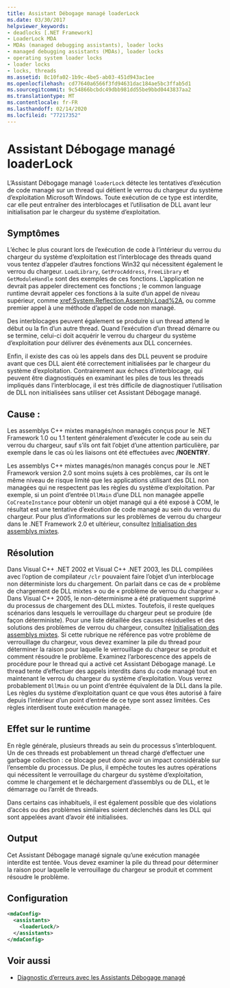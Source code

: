 ```yaml
---
title: Assistant Débogage managé loaderLock
ms.date: 03/30/2017
helpviewer_keywords:
- deadlocks [.NET Framework]
- LoaderLock MDA
- MDAs (managed debugging assistants), loader locks
- managed debugging assistants (MDAs), loader locks
- operating system loader locks
- loader locks
- locks, threads
ms.assetid: 8c10fa02-1b9c-4be5-ab03-451d943ac1ee
ms.openlocfilehash: cd77640a6566f3fd94631dac184ae5bc3ffab5d1
ms.sourcegitcommit: 9c54866bcbdc49dbb981dd55be9bbd0443837aa2
ms.translationtype: MT
ms.contentlocale: fr-FR
ms.lasthandoff: 02/14/2020
ms.locfileid: "77217352"
---
```

# <a name="loaderlock-mda"></a>Assistant Débogage managé loaderLock
L’Assistant Débogage managé `loaderLock` détecte les tentatives d’exécution de code managé sur un thread qui détient le verrou du chargeur du système d’exploitation Microsoft Windows.  Toute exécution de ce type est interdite, car elle peut entraîner des interblocages et l’utilisation de DLL avant leur initialisation par le chargeur du système d’exploitation.  
  
## <a name="symptoms"></a>Symptômes  
 L’échec le plus courant lors de l’exécution de code à l’intérieur du verrou du chargeur du système d’exploitation est l’interblocage des threads quand vous tentez d’appeler d’autres fonctions Win32 qui nécessitent également le verrou du chargeur.  `LoadLibrary`, `GetProcAddress`, `FreeLibrary` et `GetModuleHandle` sont des exemples de ces fonctions.  L’application ne devrait pas appeler directement ces fonctions ; le common language runtime devrait appeler ces fonctions à la suite d’un appel de niveau supérieur, comme <xref:System.Reflection.Assembly.Load%2A>, ou comme premier appel à une méthode d’appel de code non managé.  
  
 Des interblocages peuvent également se produire si un thread attend le début ou la fin d’un autre thread.  Quand l’exécution d’un thread démarre ou se termine, celui-ci doit acquérir le verrou du chargeur du système d’exploitation pour délivrer des événements aux DLL concernées.  
  
 Enfin, il existe des cas où les appels dans des DLL peuvent se produire avant que ces DLL aient été correctement initialisées par le chargeur du système d’exploitation.  Contrairement aux échecs d’interblocage, qui peuvent être diagnostiqués en examinant les piles de tous les threads impliqués dans l’interblocage, il est très difficile de diagnostiquer l’utilisation de DLL non initialisées sans utiliser cet Assistant Débogage managé.  
  
## <a name="cause"></a>Cause :  
 Les assemblys C++ mixtes managés/non managés conçus pour le .NET Framework 1.0 ou 1.1 tentent généralement d’exécuter le code au sein du verrou du chargeur, sauf s’ils ont fait l’objet d’une attention particulière, par exemple dans le cas où les liaisons ont été effectuées avec **/NOENTRY**.
  
 Les assemblys C++ mixtes managés/non managés conçus pour le .NET Framework version 2.0 sont moins sujets à ces problèmes, car ils ont le même niveau de risque limité que les applications utilisant des DLL non managées qui ne respectent pas les règles du système d’exploitation.  Par exemple, si un point d’entrée `DllMain` d’une DLL non managée appelle `CoCreateInstance` pour obtenir un objet managé qui a été exposé à COM, le résultat est une tentative d’exécution de code managé au sein du verrou du chargeur. Pour plus d’informations sur les problèmes de verrou du chargeur dans le .NET Framework 2.0 et ultérieur, consultez [Initialisation des assemblys mixtes](/cpp/dotnet/initialization-of-mixed-assemblies).  
  
## <a name="resolution"></a>Résolution  
 Dans Visual C++ .NET 2002 et Visual C++ .NET 2003, les DLL compilées avec l’option de compilateur `/clr` pouvaient faire l’objet d’un interblocage non déterministe lors du chargement. On parlait dans ce cas de « problème de chargement de DLL mixtes » ou de « problème de verrou du chargeur ». Dans Visual C++ 2005, le non-déterminisme a été pratiquement supprimé du processus de chargement des DLL mixtes. Toutefois, il reste quelques scénarios dans lesquels le verrouillage du chargeur peut se produire (de façon déterministe). Pour une liste détaillée des causes résiduelles et des solutions des problèmes de verrou du chargeur, consultez [Initialisation des assemblys mixtes](/cpp/dotnet/initialization-of-mixed-assemblies). Si cette rubrique ne référence pas votre problème de verrouillage du chargeur, vous devez examiner la pile du thread pour déterminer la raison pour laquelle le verrouillage du chargeur se produit et comment résoudre le problème. Examinez l’arborescence des appels de procédure pour le thread qui a activé cet Assistant Débogage managé.  Le thread tente d’effectuer des appels interdits dans du code managé tout en maintenant le verrou du chargeur du système d’exploitation.  Vous verrez probablement `DllMain` ou un point d’entrée équivalent de la DLL dans la pile.  Les règles du système d’exploitation quant ce que vous êtes autorisé à faire depuis l’intérieur d’un point d’entrée de ce type sont assez limitées.  Ces règles interdisent toute exécution managée.  
  
## <a name="effect-on-the-runtime"></a>Effet sur le runtime  
 En règle générale, plusieurs threads au sein du processus s’interbloquent.  Un de ces threads est probablement un thread chargé d’effectuer une garbage collection : ce blocage peut donc avoir un impact considérable sur l’ensemble du processus.  De plus, il empêche toutes les autres opérations qui nécessitent le verrouillage du chargeur du système d’exploitation, comme le chargement et le déchargement d’assemblys ou de DLL, et le démarrage ou l’arrêt de threads.  
  
 Dans certains cas inhabituels, il est également possible que des violations d’accès ou des problèmes similaires soient déclenchés dans les DLL qui sont appelées avant d’avoir été initialisées.  
  
## <a name="output"></a>Output  
 Cet Assistant Débogage managé signale qu’une exécution managée interdite est tentée.  Vous devez examiner la pile du thread pour déterminer la raison pour laquelle le verrouillage du chargeur se produit et comment résoudre le problème.  
  
## <a name="configuration"></a>Configuration  
  
```xml  
<mdaConfig>  
  <assistants>  
    <loaderLock/>  
  </assistants>  
</mdaConfig>  
```  
  
## <a name="see-also"></a>Voir aussi

- [Diagnostic d’erreurs avec les Assistants Débogage managé](diagnosing-errors-with-managed-debugging-assistants.md)

